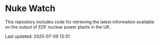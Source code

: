 # Nuke Watch

This repository includes code for retrieving the latest information available on the output of EDF nuclear power plants in the UK.

Last updated: 2025-07-09 13:31